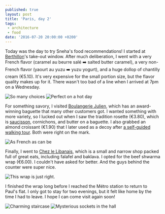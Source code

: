 ```yaml
---
published: true
layout: post
title: 'Paris, day 2'
tags:
 - architecture
 - food
date: '2016-07-20 20:00:00 +0200'
---
```

Today was the day to try Sneha's food recommendations! I started at [Berthillon](http://www.berthillon.fr/glace-sorbet-berthillon/)'s take-out window. After much deliberation, I went with a very French flavor (caramel au beurre salé :arrow_right: salted butter caramel), a very non-French flavor (yaourt au yuzu :arrow_right: yuzu yogurt), and a huge dollop of chantilly cream (€5.10). It's very expensive for the small portion size, but the flavor quality makes up for it. There wasn't too bad of a line when I arrived at 7pm on a Wednesday.

<!--more-->

![So many choices]({{site.baseurl}}/images/2016/07/20/paris-day-2/berthillon-menu.jpeg)
![Perfect on a hot day]({{site.baseurl}}/images/2016/07/20/paris-day-2/berthillon-ice-cream.jpeg)

For something savory, I visited [Boulangerie Julien](http://boulangeriejulien.com/contact.html), which has an award-winning baguette that many other customers got. I wanted something with more variety, so I lucked out when I saw the tradition rosette (€3.80), which is [saucisson](https://en.m.wikipedia.org/wiki/Saucisson), cornichons, and butter on a baguette. I also grabbed an almond croissant (€1.90) that I later used as a decoy after [a self-guided walking tour](/detour-illegal-paris). Both were right on the mark.

![As French as can be]({{site.baseurl}}/images/2016/07/20/paris-day-2/julien-baguette.jpeg)

Finally, I went to [Chez le Libanais](https://www.facebook.com/chezlelibanais), which is a small and narrow shop packed full of great eats, including falafel and baklava. I opted for the beef shwarma wrap (€6.00). I couldn't have asked for better. And the guys behind the counter were super nice.

![This wrap is just right.]({{site.baseurl}}/images/2016/07/20/paris-day-2/libanais-wrap.jpeg)

I finished the wrap long before I reached the Métro station to return to Paul's flat. I only got to stay for two evenings, but it felt like home by the time I had to leave. I hope I can come visit again soon!

![Charming staircase]({{site.baseurl}}/images/2016/07/20/paris-day-2/paul-staircase.jpeg)
![Mysterious sockets in the hall]({{site.baseurl}}/images/2016/07/20/paris-day-2/paul-mysterious.jpeg)
